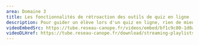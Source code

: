 ```yaml
---
area: Domaine 3
title: Les fonctionnalités de rétroaction des outils de quiz en ligne
description: Pour guider un élève lors d'un quiz en ligne, rien de mieux qu'une rétroaction (feedback). Selon l'outil que vous choisirez, vous pourrez plus ou moins personnaliser et détailler vos rétroactions.
videoEmbedSrc: https://tube.reseau-canope.fr/videos/embed/bf1c9c80-1d0a-4f99-9de5-dc488ef9e24f
videoDLHref: https://tube.reseau-canope.fr/download/streaming-playlists/hls/videos/bf1c9c80-1d0a-4f99-9de5-dc488ef9e24f-1080-fragmented.mp4
---
```

